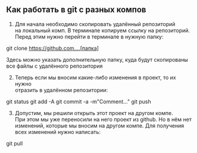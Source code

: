 ## Как работать в git с разных компов

1. Для начала необходимо скопировать удалённый репозиторий  
   на локальный комп. В терминале копируем ссылку на репозиторий.  
   Перед этим нужно перейти в терминале в нужную папку:

git clone https://github.com....[папка]

Здесь можно указать дополнительную папку, куда будут скопированы все файлы с удалённого репозитория

2. Теперь если мы вносим какие-либо изменения в проект, то их нужно  
   отразить в удалённом репозитории:

git status
git add -A
git commit -a -m"Comment..."
git push

3. Допустим, мы решили открыть этот проект на другом компе.  
   При этом мы уже переносили на него проект из github. Но в нём нет изменений, которые мы вносим на другом компе. Для получения всех изменений нужно написать:

git pull
